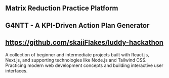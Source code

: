 ## Matrix Reduction Practice Platform

## G4NTT - A KPI-Driven Action Plan Generator
## https://github.com/skaiiFlakes/luddy-hackathon

A collection of beginner and intermediate projects built with React.js, Next.js, and supporting technologies like Node.js and Tailwind CSS. 
Practicing modern web development concepts and building interactive user interfaces.
